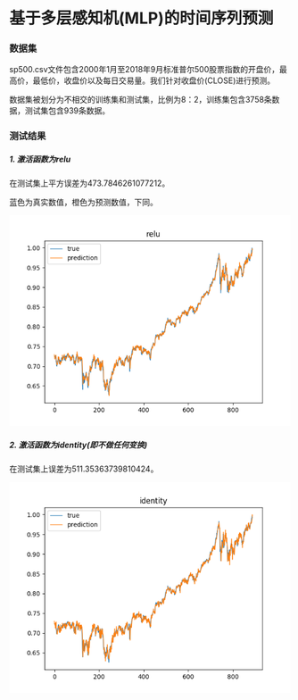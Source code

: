 

# 基于多层感知机(MLP)的时间序列预测


### 数据集

sp500.csv文件包含2000年1月至2018年9月标准普尔500股票指数的开盘价，最高价，最低价，收盘价以及每日交易量。我们针对收盘价(CLOSE)进行预测。

数据集被划分为不相交的训练集和测试集，比例为8：2，训练集包含3758条数据，测试集包含939条数据。


### 测试结果

##### 1. 激活函数为relu

在测试集上平方误差为473.7846261077212。

蓝色为真实数值，橙色为预测数值，下同。

![relu](./img/relu.png)

##### 2. 激活函数为identity(即不做任何变换)

在测试集上误差为511.35363739810424。

![identity](./img/identity.png)
